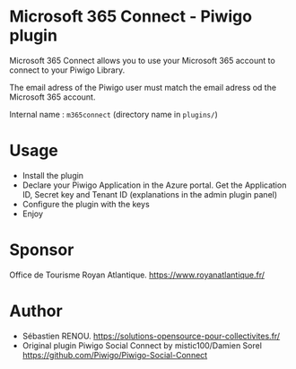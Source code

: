 # Microsoft 365 Connect - Piwigo plugin

Microsoft 365 Connect allows you to use your Microsoft 365 account to connect to your Piwigo Library.

The email adress of the Piwigo user must match the email adress od the Microsoft 365 account.

Internal name : `m365connect` (directory name in `plugins/`)



# Usage

* Install the plugin
* Declare your Piwigo Application in the Azure portal. Get the Application ID, Secret key and Tenant ID (explanations in the admin plugin panel)
* Configure the plugin with the keys
* Enjoy

# Sponsor

Office de Tourisme Royan Atlantique. https://www.royanatlantique.fr/

# Author

* Sébastien RENOU. https://solutions-opensource-pour-collectivites.fr/
* Original plugin Piwigo Social Connect by mistic100/Damien Sorel https://github.com/Piwigo/Piwigo-Social-Connect




